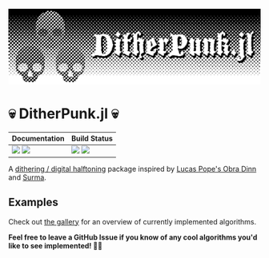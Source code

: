 ![](./docs/logo/DitheredPunk.png)
# 💀 DitherPunk.jl 💀

| **Documentation**                                                     | **Build Status**                                      |
|:--------------------------------------------------------------------- |:----------------------------------------------------- |
| [![][docs-stab-img]][docs-stab-url] [![][docs-dev-img]][docs-dev-url] | [![][ci-img]][ci-url] [![][codecov-img]][codecov-url] |


A [dithering / digital halftoning](https://en.wikipedia.org/wiki/Dither) package inspired by [Lucas Pope's Obra Dinn](https://obradinn.com) and [Surma](https://surma.dev/things/ditherpunk/).

## Examples
Check out [the gallery](https://adrhill.github.io/DitherPunk.jl/dev/generated/gallery/) for an overview of currently implemented algorithms.


**Feel free to leave a GitHub Issue if you know of any cool  algorithms you'd like to see implemented! 🔬🔧**

[docs-stab-img]: https://img.shields.io/badge/docs-stable-blue.svg
[docs-stab-url]: https://adrhill.github.io/DitherPunk.jl/stable

[docs-dev-img]: https://img.shields.io/badge/docs-main-blue.svg
[docs-dev-url]: https://adrhill.github.io/DitherPunk.jl/dev

[ci-img]: https://github.com/adrhill/DitherPunk.jl/workflows/CI/badge.svg
[ci-url]: https://github.com/adrhill/DitherPunk.jl/actions

[codecov-img]: https://codecov.io/gh/adrhill/DitherPunk.jl/branch/master/graph/badge.svg
[codecov-url]: https://codecov.io/gh/adrhill/DitherPunk.jl